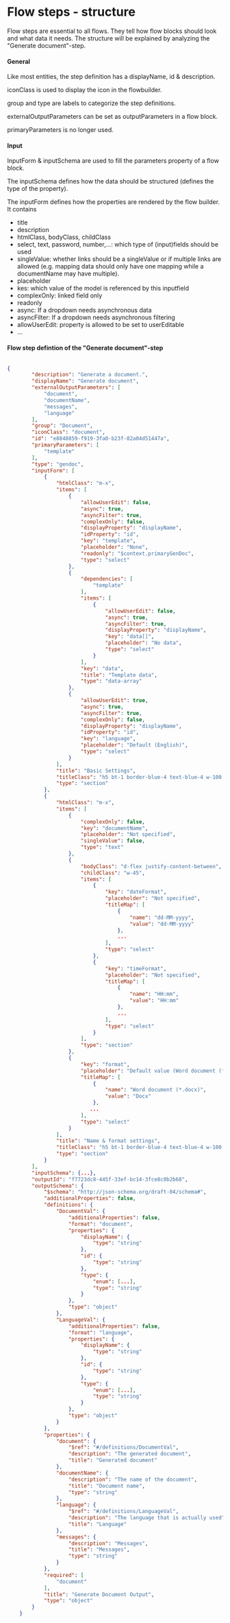 # Flow steps - structure

Flow steps are essential to all flows. They tell how flow blocks should look and what data it needs. The structure will be explained by analyzing the "Generate document"-step.

#### General
Like most entities, the step definition has a displayName, id & description.

iconClass is used to display the icon in the flowbuilder. 

group and type are labels to categorize the step definitions.

externalOutputParameters can be set as outputParameters in a flow block.

primaryParameters is no longer used.


#### Input
InputForm & inputSchema are used to fill the parameters property of a flow block.

The inputSchema defines how the data should be structured (defines the type of the property).

The inputForm defines how the properties are rendered by the flow builder. It contains 
- title
- description
- htmlClass, bodyClass, childClass
- select, text, password, number,...: which type of (input)fields should be used
- singleValue: whether links should be a singleValue or if multiple links are allowed (e.g. mapping data should only have one mapping while a documentName may have multiple).
- placeholder
- kes: which value of the model is referenced by this inputfield
- complexOnly: linked field only
- readonly
- async: If a dropdown needs asynchronous data
- asyncFilter: If a dropdown needs asynchronous filtering
- allowUserEdit: property is allowed to be set to userEditable
- ...

#### Flow step defintion of the "Generate document"-step

```json

{
        "description": "Generate a document.",
        "displayName": "Generate document",
        "externalOutputParameters": [
            "document",
            "documentName",
            "messages",
            "language"
        ],
        "group": "Document",
        "iconClass": "document",
        "id": "e8848859-f919-3fa0-b23f-82a04d51447a",
        "primaryParameters": [
            "template"
        ],
        "type": "gendoc",
        "inputForm": [
            {
                "htmlClass": "m-x",
                "items": [
                    {
                        "allowUserEdit": false,
                        "async": true,
                        "asyncFilter": true,
                        "complexOnly": false,
                        "displayProperty": "displayName",
                        "idProperty": "id",
                        "key": "template",
                        "placeholder": "None",
                        "readonly": "$context.primaryGenDoc",
                        "type": "select"
                    },
                    {
                        "dependencies": [
                            "template"
                        ],
                        "items": [
                            {
                                "allowUserEdit": false,
                                "async": true,
                                "asyncFilter": true,
                                "displayProperty": "displayName",
                                "key": "data[]",
                                "placeholder": "No data",
                                "type": "select"
                            }
                        ],
                        "key": "data",
                        "title": "Template data",
                        "type": "data-array"
                    },
                    {
                        "allowUserEdit": true,
                        "async": true,
                        "asyncFilter": true,
                        "complexOnly": false,
                        "displayProperty": "displayName",
                        "idProperty": "id",
                        "key": "language",
                        "placeholder": "Default (English)",
                        "type": "select"
                    }
                ],
                "title": "Basic Settings",
                "titleClass": "h5 bt-1 border-blue-4 text-blue-4 w-100 mt-3",
                "type": "section"
            },
            {
                "htmlClass": "m-x",
                "items": [
                    {
                        "complexOnly": false,
                        "key": "documentName",
                        "placeholder": "Not specified",
                        "singleValue": false,
                        "type": "text"
                    },
                    {
                        "bodyClass": "d-flex justify-content-between",
                        "childClass": "w-45",
                        "items": [
                            {
                                "key": "dateFormat",
                                "placeholder": "Not specified",
                                "titleMap": [
                                    {
                                        "name": "dd-MM-yyyy",
                                        "value": "dd-MM-yyyy"
                                    },
                                    ...
                                ],
                                "type": "select"
                            },
                            {
                                "key": "timeFormat",
                                "placeholder": "Not specified",
                                "titleMap": [
                                    {
                                        "name": "HH:mm",
                                        "value": "HH:mm"
                                    },
                                    ...
                                ],
                                "type": "select"
                            }
                        ],
                        "type": "section"
                    },
                    {
                        "key": "format",
                        "placeholder": "Default value (Word document (*.docx))",
                        "titleMap": [
                            {
                                "name": "Word document (*.docx)",
                                "value": "Docx"
                            },
                           ...
                        ],
                        "type": "select"
                    }
                ],
                "title": "Name & format settings",
                "titleClass": "h5 bt-1 border-blue-4 text-blue-4 w-100 mt-3",
                "type": "section"
            }
        ],
        "inputSchema": {...},
        "outputId": "f7723dc8-445f-33ef-bc14-3fce8c0b2b68",
        "outputSchema": {
            "$schema": "http://json-schema.org/draft-04/schema#",
            "additionalProperties": false,
            "definitions": {
                "DocumentVal": {
                    "additionalProperties": false,
                    "format": "document",
                    "properties": {
                        "displayName": {
                            "type": "string"
                        },
                        "id": {
                            "type": "string"
                        },
                        "type": {
                            "enum": [...],
                            "type": "string"
                        }
                    },
                    "type": "object"
                },
                "LanguageVal": {
                    "additionalProperties": false,
                    "format": "language",
                    "properties": {
                        "displayName": {
                            "type": "string"
                        },
                        "id": {
                            "type": "string"
                        },
                        "type": {
                            "enum": [...],
                            "type": "string"
                        }
                    },
                    "type": "object"
                }
            },
            "properties": {
                "document": {
                    "$ref": "#/definitions/DocumentVal",
                    "description": "The generated document",
                    "title": "Generated document"
                },
                "documentName": {
                    "description": "The name of the document",
                    "title": "Document name",
                    "type": "string"
                },
                "language": {
                    "$ref": "#/definitions/LanguageVal",
                    "description": "The language that is actually used",
                    "title": "Language"
                },
                "messages": {
                    "description": "Messages",
                    "title": "Messages",
                    "type": "string"
                }
            },
            "required": [
                "document"
            ],
            "title": "Generate Document Output",
            "type": "object"
        }
    }
```
